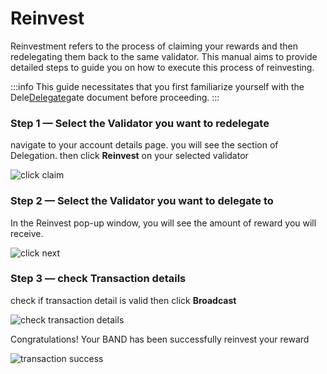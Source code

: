 # Reinvest

Reinvestment refers to the process of claiming your rewards and then redelegating them back to the same validator. This manual aims to provide detailed steps to guide you on how to execute this process of reinvesting.

:::info
This guide necessitates that you first familiarize yourself with the Dele[Delegate](./02-delegate.md)gate document before proceeding.
:::

### Step 1 — Select the Validator you want to redelegate

navigate to your account details page. you will see the section of Delegation. then click **Reinvest** on your selected validator

![click claim](/img/staking/reinvest_section.png)

### Step 2 — Select the Validator you want to delegate to

In the Reinvest pop-up window, you will see the amount of reward you will receive.

![click next](/img/staking/reinvest_modal.png)

### Step 3 — check Transaction details

check if transaction detail is valid then click **Broadcast**

![check transaction details](/img/staking/withdraw_transaction_detail.png)

Congratulations! Your BAND has been successfully reinvest your reward

![transaction success](/img/staking/undelegate_transaction_success.png)
